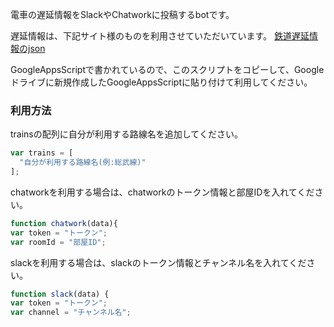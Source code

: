 電車の遅延情報をSlackやChatworkに投稿するbotです。

遅延情報は、下記サイト様のものを利用させていただいています。
[鉄道遅延情報のjson](https://rti-giken.jp/fhc/api/train_tetsudo/)

GoogleAppsScriptで書かれているので、このスクリプトをコピーして、Googleドライブに新規作成したGoogleAppsScriptに貼り付けて利用してください。

### 利用方法
trainsの配列に自分が利用する路線名を追加してください。
  ```js
  var trains = [
    "自分が利用する路線名(例:総武線)"
  ];
  ```
chatworkを利用する場合は、chatworkのトークン情報と部屋IDを入れてください。
  ```js
  function chatwork(data){
  var token = "トークン";
  var roomId = "部屋ID";
  ```
slackを利用する場合は、slackのトークン情報とチャンネル名を入れてください。
  ```js
  function slack(data) {
  var token = "トークン";
  var channel = "チャンネル名";
  ```

